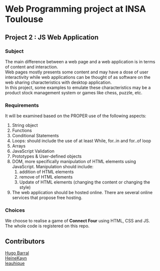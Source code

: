 # Web Programming project at INSA Toulouse
## Project 2 :  JS Web Application

### Subject
The main difference between a web page and a web application is in terms of content and interaction.  
Web pages mostly presents some content and may have a dose of user interactivity while web applications can be thought of as software on the web sharing characteristics with desktop application.  
In this project, some examples to emulate these characteristics may be a product stock management system or games like chess, puzzle, etc.  

### Requirements
It will be examined based on the PROPER use of the following aspects:
1. String object
2. Functions
3. Conditional Statements
4. Loops: should include the use of at least While, for..in and for..of loop
5. Arrays
6. JavaScript Validation
7. Prototypes & User-defined objects
8. DOM, more specifically manipulation of HTML elements using JavaScript. Manipulation
should include:
    1. addition of HTML elements
    2. remove of HTML elements
    3. Update of HTML elements (changing the content or changing the style)
9. The web application should be hosted online. There are several online services that propose
free hosting.

### Choices
We choose to realise a game of **Connect Four** using HTML, CSS and JS.  
The whole code is registered on this repo.  

## Contributors
[Hugo Barral](https://github.com/hugobarral)  
[HeineKayn](https://github.com/HeineKayn)  
[leauhique](https://github.com/leauhique)
